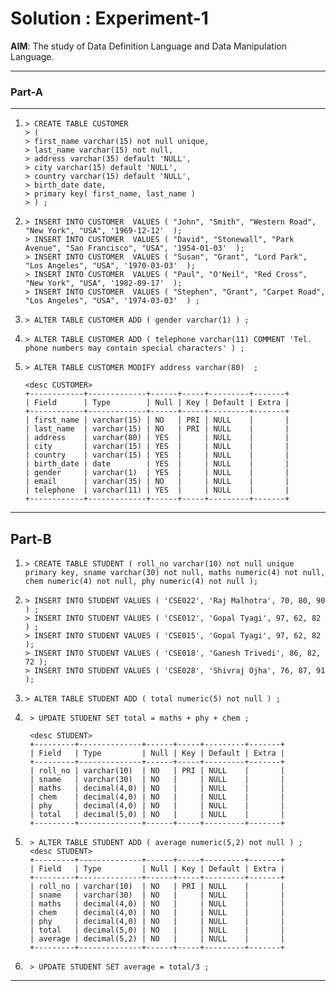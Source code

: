 # Solution : Experiment-1


**AIM**: The study of Data Definition Language and Data Manipulation Language.



------
### Part-A
------

1. 	```
	> CREATE TABLE CUSTOMER 
	> (
	> first_name varchar(15) not null unique,
	> last_name varchar(15) not null, 
	> address varchar(35) default 'NULL',
	> city varchar(15) default 'NULL', 
	> country varchar(15) default 'NULL', 
	> birth_date date,
	> primary key( first_name, last_name )
	> ) ;
	```

2. 	```
	> INSERT INTO CUSTOMER  VALUES ( "John", "Smith", "Western Road", "New York", "USA", '1969-12-12'  );
	> INSERT INTO CUSTOMER  VALUES ( "David", "Stonewall", "Park Avenue", "San Francisco", "USA", '1954-01-03'  );
	> INSERT INTO CUSTOMER  VALUES ( "Susan", "Grant", "Lord Park", "Los Angeles", "USA", '1970-03-03'  );
	> INSERT INTO CUSTOMER  VALUES ( "Paul", "O'Neil", "Red Cross", "New York", "USA", '1982-09-17'  );
	> INSERT INTO CUSTOMER  VALUES ( "Stephen", "Grant", "Carpet Road", "Los Angeles", "USA", '1974-03-03'  ) ;
	```


3. 	```
	> ALTER TABLE CUSTOMER ADD ( gender varchar(1) ) ;
	```

4. 	```
	> ALTER TABLE CUSTOMER ADD ( telephone varchar(11) COMMENT 'Tel. phone numbers may contain special characters' ) ;
	```

5. 	```
	> ALTER TABLE CUSTOMER MODIFY address varchar(80)  ;

	<desc CUSTOMER>
	+------------+-------------+------+-----+---------+-------+
	| Field      | Type        | Null | Key | Default | Extra |
	+------------+-------------+------+-----+---------+-------+
	| first_name | varchar(15) | NO   | PRI | NULL    |       |
	| last_name  | varchar(15) | NO   | PRI | NULL    |       |
	| address    | varchar(80) | YES  |     | NULL    |       |
	| city       | varchar(15) | YES  |     | NULL    |       |
	| country    | varchar(15) | YES  |     | NULL    |       |
	| birth_date | date        | YES  |     | NULL    |       |
	| gender     | varchar(1)  | YES  |     | NULL    |       |
	| email      | varchar(35) | NO   |     | NULL    |       |
	| telephone  | varchar(11) | YES  |     | NULL    |       |
	+------------+-------------+------+-----+---------+-------+
   	```




----
Part-B
----

1. 	```
	> CREATE TABLE STUDENT ( roll_no varchar(10) not null unique primary key, sname varchar(30) not null, maths numeric(4) not null, chem numeric(4) not null, phy numeric(4) not null );
	```

2. 	```
	> INSERT INTO STUDENT VALUES ( 'CSE022', 'Raj Malhotra', 70, 80, 90 ) ;
	> INSERT INTO STUDENT VALUES ( 'CSE012', 'Gopal Tyagi', 97, 62, 82 ) ;
	> INSERT INTO STUDENT VALUES ( 'CSE015', 'Gopal Tyagi', 97, 62, 82 );
	> INSERT INTO STUDENT VALUES ( 'CSE018', 'Ganesh Trivedi', 86, 82, 72 );
	> INSERT INTO STUDENT VALUES ( 'CSE028', 'Shivraj Ojha', 76, 87, 91 );
	```

3.	```
	> ALTER TABLE STUDENT ADD ( total numeric(5) not null ) ;
	```

4. ```
	> UPDATE STUDENT SET total = maths + phy + chem ;

	<desc STUDENT>
	+---------+--------------+------+-----+---------+-------+
	| Field   | Type         | Null | Key | Default | Extra |
	+---------+--------------+------+-----+---------+-------+
	| roll_no | varchar(10)  | NO   | PRI | NULL    |       |
	| sname   | varchar(30)  | NO   |     | NULL    |       |
	| maths   | decimal(4,0) | NO   |     | NULL    |       |
	| chem    | decimal(4,0) | NO   |     | NULL    |       |
	| phy     | decimal(4,0) | NO   |     | NULL    |       |
	| total   | decimal(5,0) | NO   |     | NULL    |       |
	+---------+--------------+------+-----+---------+-------+
   ```


5. ```
	> ALTER TABLE STUDENT ADD ( average numeric(5,2) not null ) ;
	<desc STUDENT>
	+---------+--------------+------+-----+---------+-------+
	| Field   | Type         | Null | Key | Default | Extra |
	+---------+--------------+------+-----+---------+-------+
	| roll_no | varchar(10)  | NO   | PRI | NULL    |       |
	| sname   | varchar(30)  | NO   |     | NULL    |       |
	| maths   | decimal(4,0) | NO   |     | NULL    |       |
	| chem    | decimal(4,0) | NO   |     | NULL    |       |
	| phy     | decimal(4,0) | NO   |     | NULL    |       |
	| total   | decimal(5,0) | NO   |     | NULL    |       |
	| average | decimal(5,2) | NO   |     | NULL    |       |
	+---------+--------------+------+-----+---------+-------+
    ```

6. ```
	> UPDATE STUDENT SET average = total/3 ;
   ```



---
